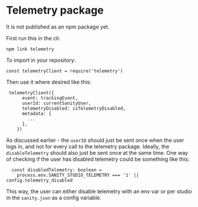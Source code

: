 # Telemetry package

It is not published as an npm package yet. 

First run this in the cli: 
```
npm link telemetry
```

To import in your repository: 
``` 
const telemetryClient = require('telemetry')
```

Then use it where desired like this: 
```
 telemetryClient({
      event: trackingEvent,
      userId: currentSanityUser,
      telemetryDisabled: isTelemetryDisabled,
      metadata: {
        ... 
      },
    })
```

As discussed earlier - the ```userID``` should just be sent once when the user logs in, and not for every call to the telemetry package. Ideally, the ```disableTelemetry``` should also just be sent once at the same time. 
One way of checking if the user has disabled telemetry could be something like this: 
```
  const disabledTelemetry: boolean =
    process.env.SANITY_STUDIO_TELEMETRY === '1' || config.telemetry_disabled
``` 
This way, the user can either disable telemetry with an env var or per studio in the ```sanity.json``` as a config variable. 
